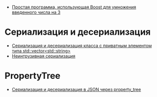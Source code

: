 - [Простая программа, использующая Boost для умножения введенного числа на 3](simple-program/)

# Сериализация и десериализация

- [Сериализация и десериализация класса с приватным элементом типа std::vector\<std::string\>](serialization/serialize-std-vector)
- [Неинтрузивная сериализация](serialization/non-intrusive)

# PropertyTree

- [Сериализация и десериализация в JSON через property_tree](property-tree/map-serialization-into-json)
